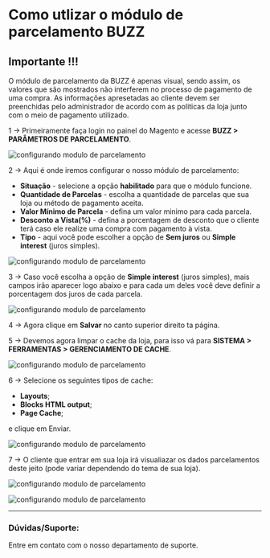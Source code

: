 # Como utlizar o módulo de parcelamento BUZZ

## Importante !!!
O módulo de parcelamento da BUZZ é apenas visual, sendo assim, os valores que são mostrados não interferem no processo de pagamento de uma compra. As informações apresetadas ao cliente devem ser preenchidas pelo administrador de acordo com as politicas da loja junto com o meio de pagamento utilizado.

1 -> Primeiramente faça login no painel do Magento e acesse **BUZZ > PARÂMETROS DE PARCELAMENTO**.

![configurando modulo de parcelamento](https://github.com/Oficina-do-Dev/Tutoriais/blob/main/Magento_2/066%20-%20Como%20utilizar%20o%20módulo%20de%20parcelamento%20BUZZ/images/image1.png)

2 -> Aqui é onde iremos configurar o nosso módulo de parcelamento:

- **Situação** - selecione a opção **habilitado** para que o módulo funcione.
- **Quantidade de Parcelas** - escolha a quantidade de parcelas que sua loja ou método de pagamento aceita.
- **Valor Mínimo de Parcela** - defina um valor minimo para cada parcela.
- **Desconto a Vista(%)** - defina a porcentagem de desconto que o cliente terá caso ele realize uma compra com pagamento à vista.
- **Tipo** - aqui você pode escolher a opção de **Sem juros** ou **Simple interest** (juros simples).

![configurando modulo de parcelamento](https://github.com/Oficina-do-Dev/Tutoriais/blob/main/Magento_2/066%20-%20Como%20utilizar%20o%20módulo%20de%20parcelamento%20BUZZ/images/image2.png)

3 -> Caso você escolha a opção de **Simple interest** (juros simples), mais campos irão aparecer logo abaixo e para cada um deles você deve definir a porcentagem dos juros de cada parcela.

![configurando modulo de parcelamento](https://github.com/Oficina-do-Dev/Tutoriais/blob/main/Magento_2/066%20-%20Como%20utilizar%20o%20módulo%20de%20parcelamento%20BUZZ/images/image3.png)

4 -> Agora clique em **Salvar** no canto superior direito ta página.

5 -> Devemos agora limpar o cache da loja, para isso vá para **SISTEMA > FERRAMENTAS > GERENCIAMENTO DE CACHE**.

![configurando modulo de parcelamento](https://github.com/Oficina-do-Dev/Tutoriais/blob/main/Magento_2/066%20-%20Como%20utilizar%20o%20módulo%20de%20parcelamento%20BUZZ/images/image4.png)

6 -> Selecione os seguintes tipos de cache:

- **Layouts**;
- **Blocks HTML output**;
- **Page Cache**;

e clique em Enviar.

![configurando modulo de parcelamento](https://github.com/Oficina-do-Dev/Tutoriais/blob/main/Magento_2/066%20-%20Como%20utilizar%20o%20módulo%20de%20parcelamento%20BUZZ/images/image5.png)

7 -> O cliente que entrar em sua loja irá visualiazar os dados parcelamentos deste jeito (pode variar dependendo do tema de sua loja).

![configurando modulo de parcelamento](https://github.com/Oficina-do-Dev/Tutoriais/blob/main/Magento_2/066%20-%20Como%20utilizar%20o%20módulo%20de%20parcelamento%20BUZZ/images/image6.png)

![configurando modulo de parcelamento](https://github.com/Oficina-do-Dev/Tutoriais/blob/main/Magento_2/066%20-%20Como%20utilizar%20o%20módulo%20de%20parcelamento%20BUZZ/images/image7.png)

<hr>

### Dúvidas/Suporte:
Entre em contato com o nosso departamento de suporte.
